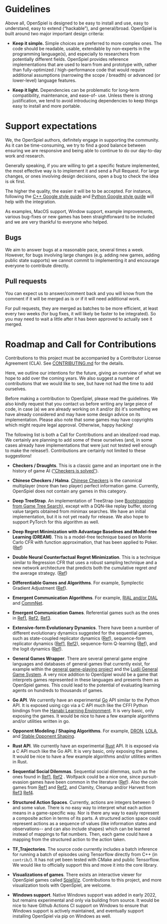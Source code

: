 # Guidelines

Above all, OpenSpiel is designed to be easy to install and use, easy to
understand, easy to extend (“hackable”), and general/broad. OpenSpiel is built
around two major important design criteria:

-   **Keep it simple.** Simple choices are preferred to more complex ones. The
    code should be readable, usable, extendable by non-experts in the
    programming language(s), and especially to researchers from potentially
    different fields. OpenSpiel provides reference implementations that are used
    to learn from and prototype with, rather than fully-optimized /
    high-performance code that would require additional assumptions (narrowing
    the scope / breadth) or advanced (or lower-level) language features.

-   **Keep it light.** Dependencies can be problematic for long-term
    compatibility, maintenance, and ease-of- use. Unless there is strong
    justification, we tend to avoid introducing dependencies to keep things easy
    to install and more portable.

# Support expectations

We, the OpenSpiel authors, definitely engage in supporting the community. As it
can be time-consuming, we try to find a good balance between ensuring we are
responsive and being able to continue to do our day-to-day work and research.

Generally speaking, if you are willing to get a specific feature implemented,
the most effective way is to implement it and send a Pull Request. For large
changes, or ones involving design decisions, open a bug to check the idea is ok
first.

The higher the quality, the easier it will be to be accepted. For instance,
following the
[C++ Google style guide](https://google.github.io/styleguide/cppguide.html) and
[Python Google style guide](http://google.github.io/styleguide/pyguide.html)
will help with the integration.

As examples, MacOS support, Window support, example improvements, various
bug-fixes or new games has been straightforward to be included and we are very
thankful to everyone who helped.

## Bugs

We aim to answer bugs at a reasonable pace, several times a week. However, for
bugs involving large changes (e.g. adding new games, adding public state
supports) we cannot commit to implementing it and encourage everyone to
contribute directly.

## Pull requests

You can expect us to answer/comment back and you will know from the comment if
it will be merged as is or if it will need additional work.

For pull requests, they are merged as batches to be more efficient, at least
every two weeks (for bug fixes, it will likely be faster to be integrated). So
you may need to wait a little after it has been approved to actually see it
merged.

# Roadmap and Call for Contributions

Contributions to this project must be accompanied by a Contributor License
Agreement (CLA). See
[CONTRIBUTING.md](https://github.com/deepmind/open_spiel/blob/master/CONTRIBUTING.md)
for the details.

Here, we outline our intentions for the future, giving an overview of what we
hope to add over the coming years. We also suggest a number of contributions
that we would like to see, but have not had the time to add ourselves.

Before making a contribution to OpenSpiel, please read the guidelines. We also
kindly request that you contact us before writing any large piece of code, in
case (a) we are already working on it and/or (b) it's something we have already
considered and may have some design advice on its implementation. Please also
note that some games may have copyrights which might require legal approval.
Otherwise, happy hacking!

The following list is both a Call for Contributions and an idealized road map.
We certainly are planning to add some of these ourselves (and, in some cases
already have implementations that were just not tested well enough to make the
release!). Contributions are certainly not limited to these suggestions!

-   **Checkers / Draughts**. This is a classic game and an important one in the
    history of game AI
    (["Checkers is solved"](https://science.sciencemag.org/content/317/5844/1518)).

-   **Chinese Checkers / Halma**.
    [Chinese Checkers](https://en.wikipedia.org/wiki/Chinese_checkers) is the
    canonical multiplayer (more than two player) perfect information game.
    Currently, OpenSpiel does not contain any games in this category.

-   **Deep TreeStrap**. An implementation of TreeStrap (see
    [Bootstrapping from Game Tree Search](https://www.cse.unsw.edu.au/~blair/pubs/2009VenessSilverUtherBlairNIPS.pdf)),
    except with a DQN-like replay buffer, storing value targets obtained from
    minimax searches. We have an initial implementation, but it is not yet ready
    for release. We also hope to support PyTorch for this algorithm as well.

-   **Deep Regret Minimization with Advantage Baselines and Model-free Learning
    (DREAM)**. This is a model-free technique based on Monte Carlo CFR with
    function approximation, that has been applied to Poker.
    ([Ref](https://arxiv.org/abs/2006.10410))

-   **Double Neural Counterfactual Regret Minimization**. This is a technique
    similar to Regression CFR that uses a robust sampling technique and a new
    network architecture that predicts both the cumulative regret *and* the
    average strategy. ([Ref](https://arxiv.org/abs/1812.10607))

-   **Differentiable Games and Algorithms**. For example, Symplectic Gradient
    Adjustment ([Ref](https://arxiv.org/abs/1802.05642)).

-   **Emergent Communication Algorithms**. For example,
    [RIAL and/or DIAL](https://arxiv.org/abs/1605.06676) and
    [CommNet](https://arxiv.org/abs/1605.07736).

-   **Emergent Communication Games**. Referential games such as the ones in
    [Ref1](https://arxiv.org/abs/1612.07182),
    [Ref2](https://arxiv.org/abs/1710.06922),
    [Ref3](https://arxiv.org/abs/1705.11192).

-   **Extensive-form Evolutionary Dynamics**. There have been a number of
    different evolutionary dynamics suggested for the sequential games, such as
    state-coupled replicator dynamics
    ([Ref](https://dl.acm.org/citation.cfm?id=1558120)), sequence-form
    replicator dynamics ([Ref1](https://arxiv.org/abs/1304.1456),
    [Ref2](http://mlanctot.info/files/papers/aamas14sfrd-cfr-kuhn.pdf)),
    sequence-form Q-learning
    ([Ref](https://dl.acm.org/citation.cfm?id=2892753.2892835)), and the logit
    dynamics ([Ref](https://dl.acm.org/citation.cfm?id=3015889)).

-   **General Games Wrapper**. There are several general game engine languages
    and databases of general games that currently exist, for example within the
    [general game-playing project](http://www.ggp.org/) and the
    [Ludii General Game System](http://www.ludii.games/index.html). A very nice
    addition to OpenSpiel would be a game that interprets games represented in
    these languages and presents them as OpenSpiel games. This could lead to the
    potential of evaluating learning agents on hundreds to thousands of games.

-   **Go API**. We currently have an experimental [Go](https://golang.org/) API
    similar to the Python API. It is exposed using cgo via a C API much like the
    CFFI Python bindings from the
    [Hanabi Learning Environment](https://github.com/deepmind/hanabi-learning-environment).
    It is very basic, only exposing the games. It would be nice to have a few
    example algorithms and/or utilities written in go.

-   **Opponent Modeling / Shaping Algorithms**. For example,
    [DRON](https://arxiv.org/abs/1609.05559),
    [LOLA](https://arxiv.org/abs/1709.04326), and
    [Stable Opponent Shaping](https://arxiv.org/abs/1811.08469).

-   **Rust API**. We currently have an experimental
    [Rust](https://www.rust-lang.org/) API. It is exposed via a C API much like
    the Go API. It is very basic, only exposing the games. It would be nice to
    have a few example algorithms and/or utilities written in Rust.

-   **Sequential Social Dilemmas**. Sequential social dilemmas, such as the ones
    found in [Ref1](https://arxiv.org/abs/1702.03037),
    [Ref2](https://arxiv.org/abs/1707.06600) . Wolfpack could be a nice one,
    since pursuit-evasion games have been common in the literature
    ([Ref](http://web.media.mit.edu/~cynthiab/Readings/tan-MAS-reinfLearn.pdf)).
    Also the coin games from [Ref1](https://arxiv.org/abs/1707.01068) and
    [Ref2](https://arxiv.org/abs/1709.04326), and Clamity, Cleanup and/or
    Harvest from [Ref3](https://arxiv.org/abs/1812.07019)
    [Ref4](https://arxiv.org/abs/1810.08647).

-   **Structured Action Spaces**. Currently, actions are integers between 0 and
    some value. There is no easy way to interpret what each action means in a
    game-specific way. Nor is there any way to easily represent a composite
    action in terms of its parts. A structured action space could represent
    actions as a sequence of values (like information states and observations--
    and can also include shapes) which can be learned instead of mappings to
    flat numbers. Then, each game could have a mapping from the structured
    action to the action taken.

-   **TF_Trajectories**. The source code currently includes a batch inference
    for running a batch of episodes using Tensorflow directly from C++ (in
    `contrib/`). It has not yet been tested with CMake and public Tensorflow. We
    would like to officially support this and move it into the core library.

-   **Visualizations of games**. There exists an interactive viewer for
    OpenSpiel games called [SpielViz](https://github.com/michalsustr/spielviz).
    Contributions to this project, and more visualization tools with OpenSpiel,
    are welcome.

-   **Windows support**. Native Windows support was added in early 2022, but
    remains experimental and only via building from source. It would be nice to
    have Github Actions CI support on Windows to ensure that Windows support is
    actively maintained, and eventually support installing OpenSpiel via pip on
    Windows as well.
